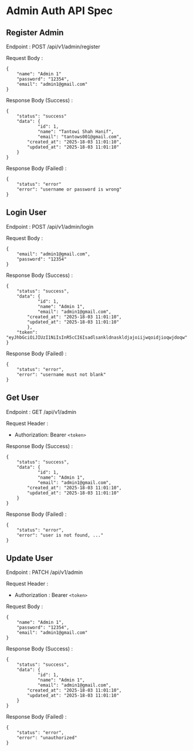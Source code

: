 # Admin Auth API Spec

## Register Admin

Endpoint : POST /api/v1/admin/register

Request Body :

```
{
	"name": "Admin 1"
	"password": "12354",
	"email": "admin1@gmail.com"
}
```

Response Body (Success) :

```
{
	"status": "success"
	"data": {
        	"id": 1,
        	"name": "Tantowi Shah Hanif",
        	"email": "tantows001@gmail.com",
		"created_at": "2025-18-03 11:01:10",
		"updated_at": "2025-18-03 11:01:10"
	}
}
```

Response Body (Failed) :

```
{
	"status": "error"
	"error": "username or password is wrong"
}
```

## Login User

Endpoint : POST /api/v1/admin/login

Request Body :

```
{
	"email": "admin1@gmail.com",
	"password": "12354"
}
```

Response Body (Success) :

```
{
	"status": "success",
	"data": {
       		"id": 1,
       		"name": "Admin 1",
       		"email": "admin1@gmail.com",
		"created_at": "2025-18-03 11:01:10",
		"updated_at": "2025-18-03 11:01:10"
    	},
	"token": "eyJhbGciOiJIUzI1NiIsInR5cCI6Isadlsankldnaskldjajoiijwqoidjioqwjdoqw"
}
```

Response Body (Failed) :

```
{
	"status": "error",
	"error": "username must not blank"
}
```

## Get User

Endpoint : GET /api/v1/admin

Request Header :

- Authorization: Bearer `<token>`

Response Body (Success) :

```
{
	"status": "success",
	"data": {
        	"id": 1,
       		"name": "Admin 1",
       		"email": "admin1@gmail.com",
		"created_at": "2025-18-03 11:01:10",
		"updated_at": "2025-18-03 11:01:10"
	}
}
```

Response Body (Failed) :

```
{
	"status": "error",
	"error": "user is not found, ..."
}
```

## Update User

Endpoint : PATCH /api/v1/admin

Request Header :

- Authorization : Bearer `<token>`

Request Body :

```
{
	"name": "Admin 1",
	"password": "12354",
	"email": "admin1@gmail.com"
}
```

Response Body (Success) :

```
{
	"status": "success",
	"data": {
        	"id": 1,
       		"name": "Admin 1",
       		"email": "admin1@gmail.com",
		"created_at": "2025-18-03 11:01:10",
		"updated_at": "2025-18-03 11:01:10"
	}
}
```

Response Body (Failed) :

```
{
	"status": "error",
	"error": "unauthorized"
}
```
